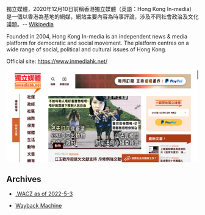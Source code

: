 
>
獨立媒體，2020年12月10日前稱香港獨立媒體（英語：Hong Kong In-media）是一個以香港為基地的網媒，網站主要內容為時事評論，涉及不同社會政治及文化議題。-- [Wikipedia](https://zh.wikipedia.org/wiki/%E7%8D%A8%E7%AB%8B%E5%AA%92%E9%AB%94_inmediahk.net)

Founded in 2004, Hong Kong In-media is an independent news & media platform for democratic and social movement. The platform centres on a wide range of social, political and cultural issues of Hong Kong.

Official site: https://www.inmediahk.net/

![Inmedia HK Frontpage](/assets/frontpage_inmedia.png)



## Archives 

- [.WACZ as of 2022-5-3](https://bafybeighmfirp4em5q25z7uselszxz2573ipxchwsdwvdkl7ldnsubwy54.ipfs.dweb.link/fixtures/inmediahk-05_03_2022.wacz)

- [Wayback Machine](https://web.archive.org/web/*/https://www.inmediahk.net/)

